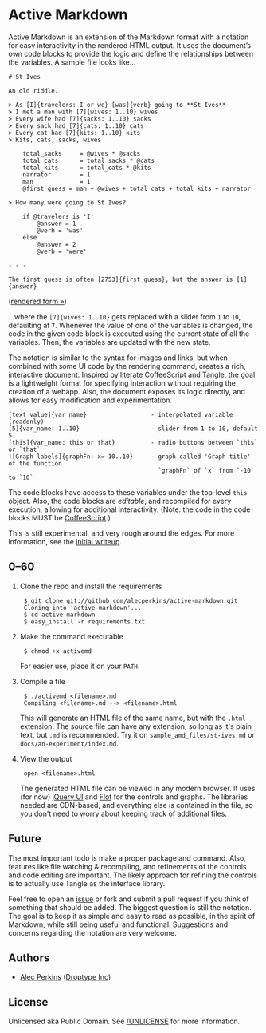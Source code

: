 # Active Markdown

Active Markdown is an extension of the Markdown format with a notation for easy interactivity in the rendered HTML output. It uses the document’s own code blocks to provide the logic and define the relationships between the variables. A sample file looks like…


    # St Ives

    An old riddle.

    > As [I]{travelers: I or we} [was]{verb} going to **St Ives**  
    > I met a man with [7]{wives: 1..10} wives  
    > Every wife had [7]{sacks: 1..10} sacks  
    > Every sack had [7]{cats: 1..10} cats  
    > Every cat had [7]{kits: 1..10} kits  
    > Kits, cats, sacks, wives  

        total_sacks     = @wives * @sacks
        total_cats      = total_sacks * @cats
        total_kits      = total_cats * @kits
        narrator        = 1
        man             = 1
        @first_guess = man + @wives + total_cats + total_kits + narrator

    > How many were going to St Ives?

        if @travelers is 'I'
            @answer = 1
            @verb = 'was'
        else
            @answer = 2
            @verb = 'were'

    - - -

    The first guess is often [2753]{first_guess}, but the answer is [1]{answer}


([rendered form &raquo;](http://show-em.net/e8ea079ab0fe444a8c83/st-ives.html))

…where the `[7]{wives: 1..10}` gets replaced with a slider from `1` to `10`, defaulting at `7`. Whenever the value of one of the variables is changed, the code in the given code block is executed using the current state of all the variables. Then, the variables are updated with the new state.

The notation is similar to the syntax for images and links, but when combined with some UI code by the rendering command, creates a rich, interactive document. Inspired by [literate CoffeeScript](http://coffeescript.org/#literate) and [Tangle](http://worrydream.com/Tangle/), the goal is a lightweight format for specifying interaction without requiring the creation of a webapp. Also, the document exposes its logic directly, and allows for easy modification and experimentation.

    [text value]{var_name}                  - interpolated variable (readonly)
    [5]{var_name: 1..10}                    - slider from 1 to 10, default 5
    [this]{var_name: this or that}          - radio buttons between `this` or `that`
    ![Graph labels]{graphFn: x=-10..10}     - graph called 'Graph title' of the function
                                              `graphFn` of `x` from `-10` to `10`

The code blocks have access to these variables under the top-level `this` object. Also, the code blocks are *editable*, and recompiled for every execution, allowing for additional interactivity. (Note: the code in the code blocks MUST be [CoffeeScript](http://coffeescript.org).)

This is still experimental, and very rough around the edges. For more information, see the [initial writeup](http://show-em.net/e8ea079ab0fe444a8c83/).


## 0–60

1. Clone the repo and install the requirements

        $ git clone git://github.com/alecperkins/active-markdown.git
        Cloning into 'active-markdown'...
        $ cd active-markdown
        $ easy_install -r requirements.txt

2. Make the command executable

        $ chmod +x activemd

    For easier use, place it on your `PATH`.

3. Compile a file

        $ ./activemd <filename>.md
        Compiling <filename>.md --> <filename>.html

    This will generate an HTML file of the same name, but with the `.html` extension. The source file can have any extension, so long as it's plain text, but `.md` is recommended. Try it on `sample_amd_files/st-ives.md` or `docs/an-experiment/index.md`.

4. View the output

        open <filename>.html

    The generated HTML file can be viewed in any modern browser. It uses (for now) [jQuery UI](http://jqueryui.com/) and [Flot](http://www.flotcharts.org/) for the controls and graphs. The libraries needed are CDN-based, and everything else is contained in the file, so you don't need to worry about keeping track of additional files.


## Future

The most important todo is make a proper package and command. Also, features like file watching & recompiling, and refinements of the controls and code editing are important. The likely approach for refining the controls is to actually use Tangle as the interface library.

Feel free to open an [issue](https://github.com/alecperkins/active-markdown/issues) or fork and submit a pull request if you think of something that should be added. The biggest question is still the notation. The goal is to keep it as simple and easy to read as possible, in the spirit of Markdown, while still being useful and functional. Suggestions and concerns regarding the notation are very welcome.


## Authors

* [Alec Perkins](https://github.com/alecperkins) ([Droptype Inc](http://droptype.com))


## License

Unlicensed aka Public Domain. See [/UNLICENSE](https://github.com/alecperkins/active-markdown/blob/master/UNLICENSE) for more information.